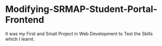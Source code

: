 # Modifying-SRMAP-Student-Portal-Frontend
It was my First and Small Project in Web Development to Test the Skills which I learnt.
